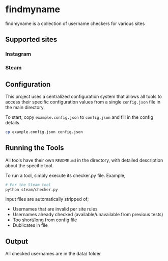 # findmyname
findmyname is a collection of username checkers for various sites

## Supported sites

### Instagram
### Steam

## Configuration

This project uses a centralized configuration system that allows all tools to access their specific configuration values from a single `config.json` file in the main directory.

To start, copy `example.config.json` to `config.json` and fill in the config details
```bash
cp example.config.json config.json
```

## Running the Tools

All tools have their own `README.md` in the directory, with detailed description about the specific tool.

To run a tool, simply execute its checker.py file. Example;

```bash
# For the Steam tool
python steam/checker.py
```

Input files are automatically stripped of;
- Usernames that are invalid per site rules
- Usernames already checked (available/unavailable from previous tests)
- Too short/long from config file
- Dublicates in file

## Output
All checked usernames are in the data/ folder